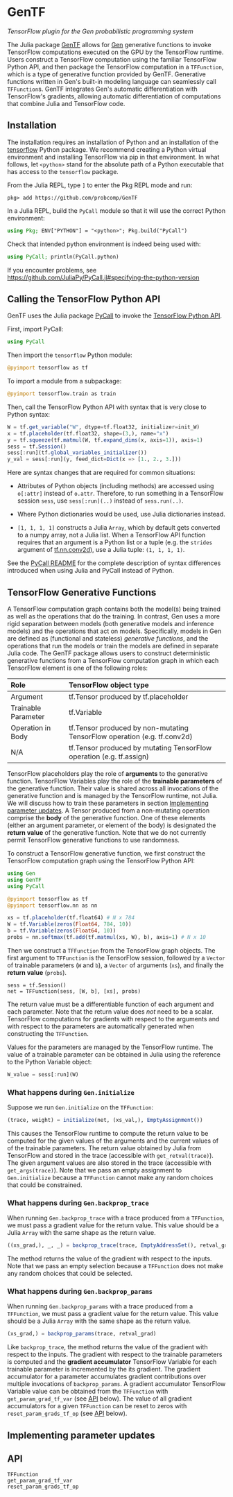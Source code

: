 # GenTF

*TensorFlow plugin for the Gen probabilistic programming system*

The Julia package [GenTF](https://github.com/probcomp/GenTF) allows for [Gen](https://github.com/probcomp/Gen) generative functions to invoke TensorFlow computations executed on the GPU by the TensorFlow runtime.
Users construct a TensorFlow computation using the familiar TensorFlow Python API, and then package the TensorFlow computation in a `TFFunction`, which is a type of generative function provided by GenTF.
Generative functions written in Gen's built-in modeling language can seamlessly call `TFFunction`s.
GenTF integrates Gen's automatic differentiation with TensorFlow's gradients, allowing automatic differentiation of computations that combine Julia and TensorFlow code.

## Installation

The installation requires an installation of Python and an installation of the [tensorflow](https://www.tensorflow.org/install/pip) Python package.
We recommend creating a Python virtual environment and installing TensorFlow via pip in that environment.
In what follows, let `<python>` stand for the absolute path of a Python executable that has access to the `tensorflow` package.

From the Julia REPL, type `]` to enter the Pkg REPL mode and run:
```
pkg> add https://github.com/probcomp/GenTF
```
In a Julia REPL, build the `PyCall` module so that it will use the correct Python environment:
```julia
using Pkg; ENV["PYTHON"] = "<python>"; Pkg.build("PyCall")
```
Check that intended python environment is indeed being used with:
```julia
using PyCall; println(PyCall.python)
```
If you encounter problems, see https://github.com/JuliaPy/PyCall.jl#specifying-the-python-version


## Calling the TensorFlow Python API

GenTF uses the Julia package [PyCall](https://github.com/JuliaPy/PyCall.jl) to invoke the [TensorFlow Python API](https://www.tensorflow.org/api_docs/python/).

First, import PyCall:
```julia
using PyCall
```
Then import the `tensorflow` Python module:
```julia
@pyimport tensorflow as tf
```
To import a module from a subpackage:
```julia
@pyimport tensorflow.train as train
```
Then, call the TensorFlow Python API with syntax that is very close to Python syntax:
```julia
W = tf.get_variable("W", dtype=tf.float32, initializer=init_W)
x = tf.placeholder(tf.float32, shape=(3,), name="x")
y = tf.squeeze(tf.matmul(W, tf.expand_dims(x, axis=1)), axis=1)
sess = tf.Session()
sess[:run](tf.global_variables_initializer())
y_val = sess[:run](y, feed_dict=Dict(x => [1., 2., 3.]))
```
Here are syntax changes that are required for common situations:

- Attributes of Python objects (including methods) are accessed using `o[:attr]` instead of `o.attr`. Therefore, to run something in a TensorFlow session `sess`, use `sess[:run](..)` instead of `sess.run(..)`.

- Where Python dictionaries would be used, use Julia dictionaries instead.

- `[1, 1, 1, 1]` constructs a Julia `Array`, which by default gets converted to a numpy array, not a Julia list. When a TensorFlow API function requires that an argument is a Python list or a tuple (e.g. the `strides` argument of [tf.nn.conv2d](https://www.tensorflow.org/api_docs/python/tf/nn/conv2d)), use a Julia tuple: `(1, 1, 1, 1)`.

See the [PyCall README](https://github.com/JuliaPy/PyCall.jl) for the complete description of syntax differences introduced when using Julia and PyCall instead of Python.

## TensorFlow Generative Functions

A TensorFlow computation graph contains both the model(s) being trained as well as the operations that do the training.
In contrast, Gen uses a more rigid separation between models (both generative models and inference models) and the operations that act on models.
Specifically, models in Gen are defined as (functional and stateless) *generative functions*, and the operations that run the models or train the models are defined in separate Julia code.
The GenTF package allows users to construct deterministic generative functions from a TensorFlow computation graph in which each TensorFlow element is one of the following roles:

Role                    | TensorFlow object type
:---------------------- | :--------------------------
Argument                | tf.Tensor produced by tf.placeholder
Trainable Parameter     | tf.Variable
Operation in Body       | tf.Tensor produced by non-mutating TensorFlow operation (e.g. tf.conv2d)
N/A                     | tf.Tensor produced by mutating TensorFlow operation (e.g. tf.assign)

TensorFlow placeholders play the role of **arguments** to the generative function.
TensorFlow Variables play the role of the **trainable parameters** of the generative function.
Their value is shared across all invocations of the generative function and is managed by the TensorFlow runtime, not Julia.
We will discuss how to train these parameters in section [Implementing parameter updates](@ref).
A Tensor produced from a non-mutating operation comprise the **body** of the generative function.
One of these elements (either an argument parameter, or element of the body) is designated the **return value** of the generative function.
Note that we do not currently permit TensorFlow generative functions to use randomness.

To construct a TensorFlow generative function, we first construct the TensorFlow computation graph using the TensorFlow Python API:
```julia
using Gen
using GenTF
using PyCall

@pyimport tensorflow as tf
@pyimport tensorflow.nn as nn

xs = tf.placeholder(tf.float64) # N x 784
W = tf.Variable(zeros(Float64, 784, 10))
b = tf.Variable(zeros(Float64, 10))
probs = nn.softmax(tf.add(tf.matmul(xs, W), b), axis=1) # N x 10
```

Then we construct a `TFFunction` from the TensorFlow graph objects.
The first argument to `TFFunction` is the TensorFlow session, followed by a `Vector` of trainable parameters (`W` and `b`), a `Vector` of arguments (`xs`), and finally the **return value** (`probs`).
```
sess = tf.Session()
net = TFFunction(sess, [W, b], [xs], probs)
```
The return value must be a differentiable function of each argument and each parameter.
Note that the return value does *not* need to be a scalar.
TensorFlow computations for gradients with respect to the arguments and with respect to the parameters are automatically generated when constructing the `TFFunction`.

Values for the parameters are managed by the TensorFlow runtime.
The value of a trainable parameter can be obtained in Julia using the reference to the Python Variable object:
```julia
W_value = sess[:run](W)
```

### What happens during `Gen.initialize`

Suppose we run `Gen.initialize` on the `TFFunction`:
```julia
(trace, weight) = initialize(net, (xs_val,), EmptyAssignment())
```
This causes the TensorFlow runtime to compute the return value to be computed for the given values of the arguments and the current values of of the trainable parameters.
The return value obtained by Julia from TensorFlow and stored in the trace (accessible with `get_retval(trace)`).
The given argument values are also stored in the trace (accessible with `get_args(trace)`).
Note that we pass an empty assignment to `Gen.initialize` because a `TFFunction` cannot make any random choices that could be constrained.

### What happens during `Gen.backprop_trace`

When running `Gen.backprop_trace` with a trace produced from a `TFFunction`, we must pass a gradient value for the return value.
This value should be a Julia `Array` with the same shape as the return value.
```julia
((xs_grad,), _, _) = backprop_trace(trace, EmptyAddressSet(), retval_grad)
```
The method returns the value of the gradient with respect to the inputs.
Note that we pass an empty selection because a `TFFunction` does not make any random choices that could be selected.

### What happens during `Gen.backprop_params`

When running `Gen.backprop_params` with a trace produced from a `TFFunction`, we must pass a gradient value for the return value.
This value should be a Julia `Array` with the same shape as the return value.
```julia
(xs_grad,) = backprop_params(trace, retval_grad)
```
Like `backprop_trace`, the method returns the value of the gradient with respect to the inputs.
The gradient with respect to the trainable parameters is computed and the **gradient accumulator** TensorFlow Variable for each trainable parameter is incremented by the its gradient.
The gradient accumulator for a parameter accumulates gradient contributions over multiple invocations of `backprop_params`.
A gradient accumulator TensorFlow Variable value can be obtained from the `TFFunction` with `get_param_grad_tf_var` (see [API](@ref) below).
The value of all gradient accumulators for a given `TFFunction` can be reset to zeros with `reset_param_grads_tf_op` (see [API](@ref) below).

## Implementing parameter updates



## API

```@docs
TFFunction
get_param_grad_tf_var
reset_param_grads_tf_op
```
